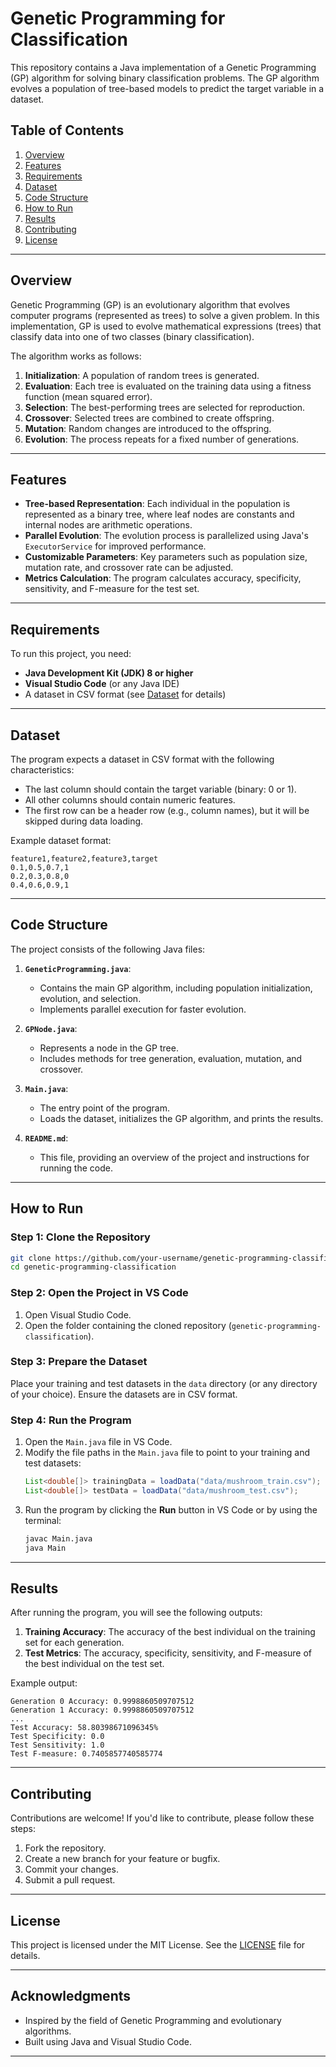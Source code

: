 # Genetic Programming for Classification

This repository contains a Java implementation of a Genetic Programming (GP) algorithm for solving binary classification problems. The GP algorithm evolves a population of tree-based models to predict the target variable in a dataset.

## Table of Contents
1. [Overview](#overview)
2. [Features](#features)
3. [Requirements](#requirements)
4. [Dataset](#dataset)
5. [Code Structure](#code-structure)
6. [How to Run](#how-to-run)
7. [Results](#results)
8. [Contributing](#contributing)
9. [License](#license)

---

## Overview

Genetic Programming (GP) is an evolutionary algorithm that evolves computer programs (represented as trees) to solve a given problem. In this implementation, GP is used to evolve mathematical expressions (trees) that classify data into one of two classes (binary classification).

The algorithm works as follows:
1. **Initialization**: A population of random trees is generated.
2. **Evaluation**: Each tree is evaluated on the training data using a fitness function (mean squared error).
3. **Selection**: The best-performing trees are selected for reproduction.
4. **Crossover**: Selected trees are combined to create offspring.
5. **Mutation**: Random changes are introduced to the offspring.
6. **Evolution**: The process repeats for a fixed number of generations.

---

## Features

- **Tree-based Representation**: Each individual in the population is represented as a binary tree, where leaf nodes are constants and internal nodes are arithmetic operations.
- **Parallel Evolution**: The evolution process is parallelized using Java's `ExecutorService` for improved performance.
- **Customizable Parameters**: Key parameters such as population size, mutation rate, and crossover rate can be adjusted.
- **Metrics Calculation**: The program calculates accuracy, specificity, sensitivity, and F-measure for the test set.

---

## Requirements

To run this project, you need:
- **Java Development Kit (JDK) 8 or higher**
- **Visual Studio Code** (or any Java IDE)
- A dataset in CSV format (see [Dataset](#dataset) for details)

---

## Dataset

The program expects a dataset in CSV format with the following characteristics:
- The last column should contain the target variable (binary: 0 or 1).
- All other columns should contain numeric features.
- The first row can be a header row (e.g., column names), but it will be skipped during data loading.

Example dataset format:
```
feature1,feature2,feature3,target
0.1,0.5,0.7,1
0.2,0.3,0.8,0
0.4,0.6,0.9,1
```

---

## Code Structure

The project consists of the following Java files:

1. **`GeneticProgramming.java`**:
   - Contains the main GP algorithm, including population initialization, evolution, and selection.
   - Implements parallel execution for faster evolution.

2. **`GPNode.java`**:
   - Represents a node in the GP tree.
   - Includes methods for tree generation, evaluation, mutation, and crossover.

3. **`Main.java`**:
   - The entry point of the program.
   - Loads the dataset, initializes the GP algorithm, and prints the results.

4. **`README.md`**:
   - This file, providing an overview of the project and instructions for running the code.

---

## How to Run

### Step 1: Clone the Repository
```bash
git clone https://github.com/your-username/genetic-programming-classification.git
cd genetic-programming-classification
```

### Step 2: Open the Project in VS Code
1. Open Visual Studio Code.
2. Open the folder containing the cloned repository (`genetic-programming-classification`).

### Step 3: Prepare the Dataset
Place your training and test datasets in the `data` directory (or any directory of your choice). Ensure the datasets are in CSV format.

### Step 4: Run the Program
1. Open the `Main.java` file in VS Code.
2. Modify the file paths in the `Main.java` file to point to your training and test datasets:
   ```java
   List<double[]> trainingData = loadData("data/mushroom_train.csv");
   List<double[]> testData = loadData("data/mushroom_test.csv");
   ```
3. Run the program by clicking the **Run** button in VS Code or by using the terminal:
   ```bash
   javac Main.java
   java Main
   ```

---

## Results

After running the program, you will see the following outputs:
1. **Training Accuracy**: The accuracy of the best individual on the training set for each generation.
2. **Test Metrics**: The accuracy, specificity, sensitivity, and F-measure of the best individual on the test set.

Example output:
```
Generation 0 Accuracy: 0.9998860509707512
Generation 1 Accuracy: 0.9998860509707512
...
Test Accuracy: 58.80398671096345%
Test Specificity: 0.0
Test Sensitivity: 1.0
Test F-measure: 0.7405857740585774
```

---

## Contributing

Contributions are welcome! If you'd like to contribute, please follow these steps:
1. Fork the repository.
2. Create a new branch for your feature or bugfix.
3. Commit your changes.
4. Submit a pull request.

---

## License

This project is licensed under the MIT License. See the [LICENSE](LICENSE) file for details.

---

## Acknowledgments

- Inspired by the field of Genetic Programming and evolutionary algorithms.
- Built using Java and Visual Studio Code.

---
